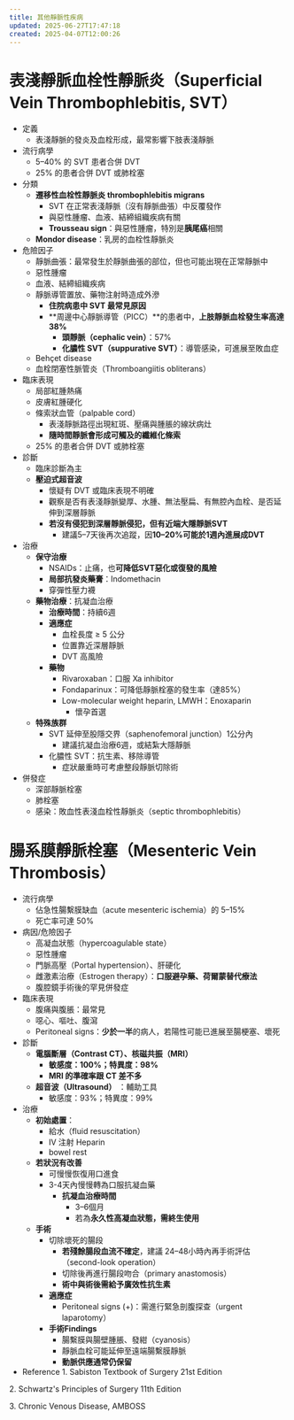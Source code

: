 ```yaml
---
title: 其他靜脈性疾病
updated: 2025-06-27T17:47:18
created: 2025-04-07T12:00:26
---
```


# 表淺靜脈血栓性靜脈炎（Superficial Vein Thrombophlebitis, SVT）
- 定義
  - 表淺靜脈的發炎及血栓形成，最常影響下肢表淺靜脈
- 流行病學
  - 5–40% 的 SVT 患者合併 DVT
  - 25% 的患者合併 DVT 或肺栓塞
- 分類
  - **遷移性血栓性靜脈炎 thrombophlebitis migrans**
    - SVT 在正常表淺靜脈（沒有靜脈曲張）中反覆發作
    - 與惡性腫瘤、血液、結締組織疾病有關
    - **Trousseau sign**：與惡性腫瘤，特別是**胰尾癌**相關
  - **Mondor disease**：乳房的血栓性靜脈炎
- 危險因子
  - 靜脈曲張：最常發生於靜脈曲張的部位，但也可能出現在正常靜脈中
  - 惡性腫瘤
  - 血液、結締組織疾病
  - 靜脈導管置放、藥物注射時造成外滲
    - **住院病患中 SVT 最常見原因**
    - **周邊中心靜脈導管（PICC）**的患者中，**上肢靜脈血栓發生率高達38%**
      - **頭靜脈（cephalic vein）**：57%
      - **化膿性 SVT（suppurative SVT）**：導管感染，可進展至敗血症
  - Behçet disease
  - 血栓閉塞性脈管炎（Thromboangiitis obliterans）
- 臨床表現
  - 局部紅腫熱痛
  - 皮膚紅腫硬化
  - 條索狀血管（palpable cord）
    - 表淺靜脈路徑出現紅斑、壓痛與腫脹的線狀病灶
    - **隨時間靜脈會形成可觸及的纖維化條索**
  - 25% 的患者合併 DVT 或肺栓塞
- 診斷
  - 臨床診斷為主
  - **壓迫式超音波**
    - 懷疑有 DVT 或臨床表現不明確
    - 觀察是否有表淺靜脈變厚、水腫、無法壓扁、有無腔內血栓、是否延伸到深層靜脈
    - **若沒有侵犯到深層靜脈侵犯，但有近端大隱靜脈SVT**
      - 建議5–7天後再次追蹤，因**10–20%可能於1週內進展成DVT**
- 治療
  - **保守治療**
    - NSAIDs：止痛，也**可降低SVT惡化或復發的風險**
    - **局部抗發炎藥膏**：Indomethacin
    - 穿彈性壓力襪
  - **藥物治療**：抗凝血治療
    - **治療時間**：持續6週
    - **適應症**
      - 血栓長度 ≥ 5 公分
      - 位置靠近深層靜脈
      - DVT 高風險
    - **藥物**
      - Rivaroxaban：口服 Xa inhibitor
      - Fondaparinux：可降低靜脈栓塞的發生率（達85%）
      - Low-molecular weight heparin, LMWH：Enoxaparin
        - 懷孕首選
  - **特殊族群**
    - SVT 延伸至股隱交界（saphenofemoral junction）1公分內
      - 建議抗凝血治療6週，或結紮大隱靜脈
    - 化膿性 SVT：抗生素、移除導管
      - 症狀嚴重時可考慮整段靜脈切除術
- 併發症
  - 深部靜脈栓塞
  - 肺栓塞
  - 感染：敗血性表淺血栓性靜脈炎（septic thrombophlebitis）
# 
# 腸系膜靜脈栓塞（Mesenteric Vein Thrombosis）
- 流行病學
  - 佔急性腸繫膜缺血（acute mesenteric ischemia）的 5–15%
  - 死亡率可達 50%
- 病因/危險因子
  - 高凝血狀態（hypercoagulable state）
  - 惡性腫瘤
  - 門脈高壓（Portal hypertension）、肝硬化
  - 雌激素治療（Estrogen therapy）：**口服避孕藥、荷爾蒙替代療法**
  - 腹腔鏡手術後的罕見併發症
- 臨床表現
  - 腹痛與腹脹：最常見
  - 噁心、嘔吐、腹瀉
  - Peritoneal signs：**少於一半**的病人，若陽性可能已進展至腸梗塞、壞死
- 診斷
  - **電腦斷層（Contrast CT）、核磁共振（MRI）**
    - **敏感度：100%；特異度：98%**
    - **MRI 的準確率跟 CT 差不多**
  - **超音波（Ultrasound）** ：輔助工具
    - 敏感度：93%；特異度：99%
- 治療
  - **初始處置**：
    - 給水（fluid resuscitation）
    - IV 注射 Heparin
    - bowel rest
  - **若狀況有改善**
    - 可慢慢恢復用口進食
    - 3-4天內慢慢轉為口服抗凝血藥
      - **抗凝血治療時間**
        - 3–6個月
        - 若為**永久性高凝血狀態，需終生使用**
  - **手術**
    - 切除壞死的腸段
      - **若殘餘腸段血流不確定**，建議 24–48小時內再手術評估（second-look operation）
      - 切除後再進行腸段吻合（primary anastomosis）
      - **術中與術後需給予廣效性抗生素**
    - **適應症**
      - Peritoneal signs (+)：需進行緊急剖腹探查（urgent laparotomy）
    - **手術Findings**
      - 腸繫膜與腸壁腫脹、發紺（cyanosis）
      - 靜脈血栓可能延伸至遠端腸繫膜靜脈
      - **動脈供應通常仍保留**
- Reference
1\. Sabiston Textbook of Surgery 21st Edition

2\. Schwartz's Principles of Surgery 11th Edition

3\. Chronic Venous Disease, AMBOSS
